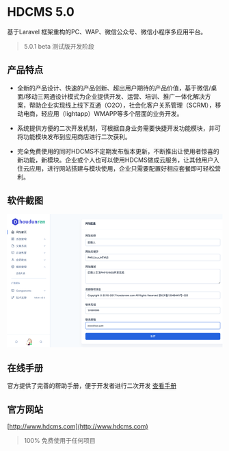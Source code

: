 # HDCMS 5.0
基于Laravel 框架重构的PC、WAP、微信公众号、微信小程序多应用平台。
> 5.0.1 beta 测试版开发阶段
## 产品特点

* 全新的产品设计、快速的产品创新、超出用户期待的产品价值，基于微信/桌面/移动三网通设计模式为企业提供开发、运营、培训、推广一体化解决方案，帮助企业实现线上线下互通（O2O），社会化客户关系管理（SCRM），移动电商，轻应用（lightapp）WMAPP等多个层面的业务开发。

* 系统提供方便的二次开发机制，可根据自身业务需要快捷开发功能模块，并可将功能模块发布到应用商店进行二次获利。

* 完全免费使用的同时HDCMS不定期发布版本更新，不断推出让使用者惊喜的新功能，新模块。企业或个人也可以使用HDCMS做成云服务，让其他用户入住云应用，进行网站搭建与模块使用，企业只需要配置好相应套餐即可轻松营利。

## 软件截图

![image-20180912025329788](assets/image-20180912025329788.png)

## 在线手册

官方提供了完善的帮助手册，便于开发者进行二次开发 
[查看手册](http://doc.hdcms.com/) 

## 官方网站
[http://www.hdcms.com](http://www.hdcms.com)

> 100% 免费使用于任何项目
